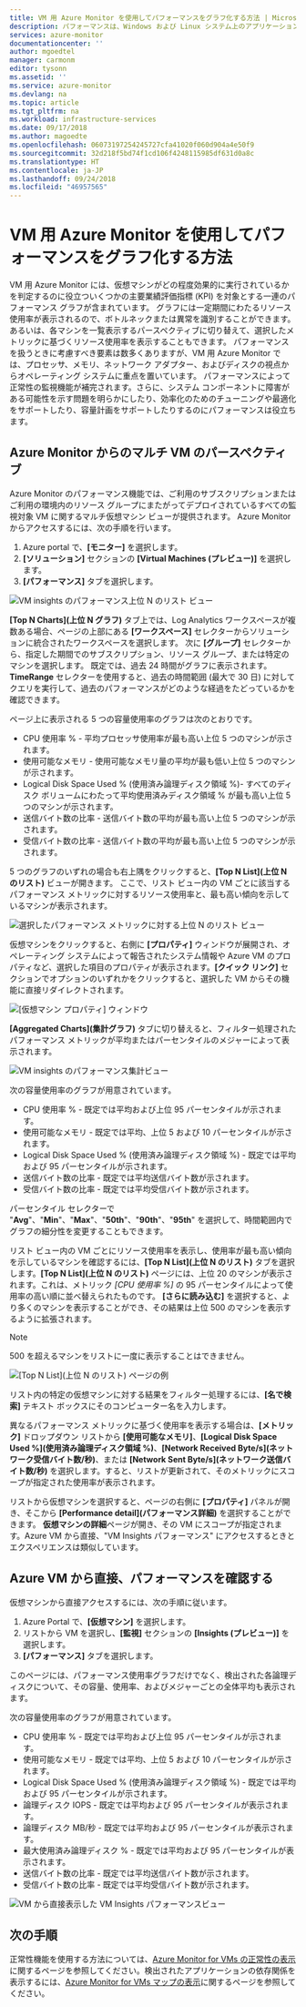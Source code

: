 ```yaml
---
title: VM 用 Azure Monitor を使用してパフォーマンスをグラフ化する方法 | Microsoft Docs
description: パフォーマンスは、Windows および Linux システム上のアプリケーション コンポーネントを自動的に検出し、サービス間の通信をマップする、VM 用 Azure Monitor の機能です。 この記事では、さまざまなシナリオでその機能を使用する方法について詳細を説明します。
services: azure-monitor
documentationcenter: ''
author: mgoedtel
manager: carmonm
editor: tysonn
ms.assetid: ''
ms.service: azure-monitor
ms.devlang: na
ms.topic: article
ms.tgt_pltfrm: na
ms.workload: infrastructure-services
ms.date: 09/17/2018
ms.author: magoedte
ms.openlocfilehash: 06073197254245727cfa41020f060d904a4e50f9
ms.sourcegitcommit: 32d218f5bd74f1cd106f4248115985df631d0a8c
ms.translationtype: HT
ms.contentlocale: ja-JP
ms.lasthandoff: 09/24/2018
ms.locfileid: "46957565"
---
```

# <a name="how-to-chart-performance-with-azure-monitor-for-vms"></a>VM 用 Azure Monitor を使用してパフォーマンスをグラフ化する方法
VM 用 Azure Monitor には、仮想マシンがどの程度効果的に実行されているかを判定するのに役立ついくつかの主要業績評価指標 (KPI) を対象とする一連のパフォーマンス グラフが含まれています。 グラフには一定期間にわたるリソース使用率が表示されるので、ボトルネックまたは異常を識別することができます。あるいは、各マシンを一覧表示するパースペクティブに切り替えて、選択したメトリックに基づくリソース使用率を表示することもできます。 パフォーマンスを扱うときに考慮すべき要素は数多くありますが、VM 用 Azure Monitor では、プロセッサ、メモリ、ネットワーク アダプター、およびディスクの視点からオペレーティング システムに重点を置いています。 パフォーマンスによって正常性の監視機能が補完されます。さらに、システム コンポーネントに障害がある可能性を示す問題を明らかにしたり、効率化のためのチューニングや最適化をサポートしたり、容量計画をサポートしたりするのにパフォーマンスは役立ちます。  

## <a name="multi-vm-perspective-from-azure-monitor"></a>Azure Monitor からのマルチ VM のパースペクティブ
Azure Monitor のパフォーマンス機能では、ご利用のサブスクリプションまたはご利用の環境内のリソース グループにまたがってデプロイされているすべての監視対象 VM に関するマルチ仮想マシン ビューが提供されます。  Azure Monitor からアクセスするには、次の手順を行います。 

1. Azure portal で、**[モニター]** を選択します。 
2. **[ソリューション]** セクションの **[Virtual Machines (プレビュー)]** を選択します。
3. **[パフォーマンス]** タブを選択します。

![VM insights のパフォーマンス上位 N のリスト ビュー](./media/monitoring-vminsights-performance/vminsights-performance-aggview-01.png)

**[Top N Charts]\(上位 N グラフ\)** タブ上では、Log Analytics ワークスペースが複数ある場合、ページの上部にある **[ワークスペース]** セレクターからソリューションに統合されたワークスペースを選択します。  次に **[グループ]** セレクターから、指定した期間でのサブスクリプション、リソース グループ、または特定のマシンを選択します。  既定では、過去 24 時間がグラフに表示されます。  **TimeRange** セレクターを使用すると、過去の時間範囲 (最大で 30 日) に対してクエリを実行して、過去のパフォーマンスがどのような経過をたどっているかを確認できます。   

ページ上に表示される 5 つの容量使用率のグラフは次のとおりです。

* CPU 使用率 % - 平均プロセッサ使用率が最も高い上位 5 つのマシンが示されます。 
* 使用可能なメモリ - 使用可能なメモリ量の平均が最も低い上位 5 つのマシンが示されます。 
* Logical Disk Space Used % (使用済み論理ディスク領域 %)- すべてのディスク ボリュームにわたって平均使用済みディスク領域 % が最も高い上位 5 つのマシンが示されます。 
* 送信バイト数の比率 - 送信バイト数の平均が最も高い上位 5 つのマシンが示されます。 
* 受信バイト数の比率 - 送信バイト数の平均が最も高い上位 5 つのマシンが示されます。 

5 つのグラフのいずれの場合も右上隅をクリックすると、**[Top N List]\(上位 N のリスト\)** ビューが開きます。  ここで、リスト ビュー内の VM ごとに該当するパフォーマンス メトリックに対するリソース使用率と、最も高い傾向を示しているマシンが表示されます。  

![選択したパフォーマンス メトリックに対する上位 N のリスト ビュー](./media/monitoring-vminsights-performance/vminsights-performance-topnlist-01.png)

仮想マシンをクリックすると、右側に **[プロパティ]** ウィンドウが展開され、オペレーティング システムによって報告されたシステム情報や Azure VM のプロパティなど、選択した項目のプロパティが表示されます。**[クイック リンク]** セクションでオプションのいずれかをクリックすると、選択した VM からその機能に直接リダイレクトされます。  

![[仮想マシン プロパティ] ウィンドウ](./media/monitoring-vminsights-performance/vminsights-properties-pane-01.png)

**[Aggregated Charts]\(集計グラフ\)** タブに切り替えると、フィルター処理されたパフォーマンス メトリックが平均またはパーセンタイルのメジャーによって表示されます。  

![VM insights のパフォーマンス集計ビュー](./media/monitoring-vminsights-performance/vminsights-performance-aggview-02.png)

次の容量使用率のグラフが用意されています。

* CPU 使用率 % - 既定では平均および上位 95 パーセンタイルが示されます。 
* 使用可能なメモリ - 既定では平均、上位 5 および 10 パーセンタイルが示されます。 
* Logical Disk Space Used % (使用済み論理ディスク領域 %) - 既定では平均および 95 パーセンタイルが示されます。 
* 送信バイト数の比率 - 既定では平均送信バイト数が示されます。 
* 受信バイト数の比率 - 既定では平均受信バイト数が示されます。

パーセンタイル セレクターで "**Avg**"、"**Min**"、"**Max**"、"**50th**"、"**90th**"、"**95th**" を選択して、時間範囲内でグラフの細分性を変更することもできます。   

リスト ビュー内の VM ごとにリソース使用率を表示し、使用率が最も高い傾向を示しているマシンを確認するには、**[Top N List]\(上位 N のリスト\)** タブを選択します。**[Top N List]\(上位 N のリスト\)** ページには、上位 20 のマシンが表示されます。これは、メトリック *[CPU 使用率 %]* の 95 パーセンタイルによって使用率の高い順に並べ替えられたものです。  **[さらに読み込む]** を選択すると、より多くのマシンを表示することができ、その結果は上位 500 のマシンを表示するように拡張されます。 

>[!NOTE]
>500 を超えるマシンをリストに一度に表示することはできません。  
>

![[Top N List]\(上位 N のリスト\) ページの例](./media/monitoring-vminsights-performance/vminsights-performance-topnlist-01.png)

リスト内の特定の仮想マシンに対する結果をフィルター処理するには、**[名で検索]** テキスト ボックスにそのコンピューター名を入力します。  

異なるパフォーマンス メトリックに基づく使用率を表示する場合は、**[メトリック]** ドロップダウン リストから **[使用可能なメモリ]**、**[Logical Disk Space Used %]\(使用済み論理ディスク領域 %\)**、**[Network Received Byte/s]\(ネットワーク受信バイト数/秒\)**、または **[Network Sent Byte/s]\(ネットワーク送信バイト数/秒\)** を選択します。すると、リストが更新されて、そのメトリックにスコープが指定された使用率が表示されます。  

リストから仮想マシンを選択すると、ページの右側に **[プロパティ]** パネルが開き、そこから **[Performance detail]\(パフォーマンス詳細\)** を選択することができます。  **仮想マシンの詳細**ページが開き、その VM にスコープが指定されます。Azure VM から直接、"VM Insights パフォーマンス" にアクセスするときとエクスペリエンスは類似しています。  

## <a name="view-performance-directly-from-an-azure-vm"></a>Azure VM から直接、パフォーマンスを確認する
仮想マシンから直接アクセスするには、次の手順に従います。

1. Azure Portal で、**[仮想マシン]** を選択します。 
2. リストから VM を選択し、**[監視]** セクションの **[Insights (プレビュー)]** を選択します。  
3. **[パフォーマンス]** タブを選択します。 

このページには、パフォーマンス使用率グラフだけでなく、検出された各論理ディスクについて、その容量、使用率、およびメジャーごとの全体平均も表示されます。  

次の容量使用率のグラフが用意されています。

* CPU 使用率 % - 既定では平均および上位 95 パーセンタイルが示されます。 
* 使用可能なメモリ - 既定では平均、上位 5 および 10 パーセンタイルが示されます。 
* Logical Disk Space Used % (使用済み論理ディスク領域 %) - 既定では平均および 95 パーセンタイルが示されます。 
* 論理ディスク IOPS - 既定では平均および 95 パーセンタイルが表示されます。
* 論理ディスク MB/秒 - 既定では平均および 95 パーセンタイルが表示されます。
* 最大使用済み論理ディスク % - 既定では平均および 95 パーセンタイルが表示されます。
* 送信バイト数の比率 - 既定では平均送信バイト数が示されます。 
* 受信バイト数の比率 - 既定では平均受信バイト数が示されます。

![VM から直接表示した VM Insights パフォーマンスビュー](./media/monitoring-vminsights-performance/vminsights-performance-directvm-01.png)

## <a name="next-steps"></a>次の手順
正常性機能を使用する方法については、[Azure Monitor for VMs の正常性の表示](monitoring-vminsights-health.md)に関するページを参照してください。検出されたアプリケーションの依存関係を表示するには、[Azure Monitor for VMs マップの表示](monitoring-vminsights-maps.md)に関するページを参照してください。 